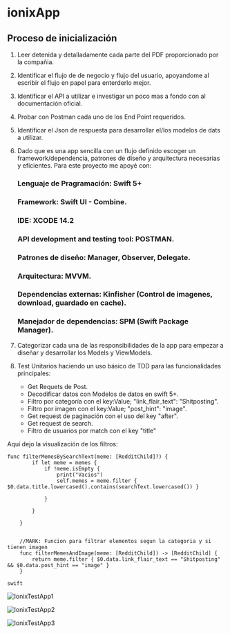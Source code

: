 # ionixApp


Proceso de inicialización
---------------


1. Leer detenida y detalladamente cada parte del PDF proporcionado por la compañia.
2. Identificar el flujo de de negocio y flujo del usuario, apoyandome al escribir el flujo en papel para enterderlo mejor.
3. Identificar el API a utilizar e investigar un poco mas a fondo con al documentación oficial.
4. Probar con Postman cada uno de los End Point requeridos.
5. Identificar el Json de respuesta para desarrollar el/los modelos de dats a utilizar.
6. Dado que es una app sencilla con un flujo definido escoger un framework/dependencia, patrones de diseño y arquitectura necesarias y eficientes. Para este proyecto me apoyé con: 
    
    ### Lenguaje de Pragramación: Swift 5+
    ### Framework: Swift UI - Combine.
    ### IDE: XCODE 14.2
    ### API development and testing tool:  POSTMAN.
    ### Patrones de diseño: Manager, Observer, Delegate.
    ### Arquitectura: MVVM.
    ### Dependencias externas: Kinfisher (Control de imagenes, download, guardado en cache).
    ### Manejador de dependencias: SPM (Swift Package Manager).
    
7. Categorizar cada una de las responsibilidades de la app para empezar a diseñar y desarrollar los Models y ViewModels.
8. Test Unitarios haciendo un uso básico de TDD para las funcionalidades principales:
    - Get Requets de Post.
    - Decodificar datos con Modelos de datos en swift 5+.
    - Filtro por categoría con el key:Value; "link_flair_text": "Shitposting".
    - Filtro por imagen con el key:Value; "post_hint": "image".
    - Get request de paginación con el uso del key "after".
    - Get request de search.
    - Filtro de usuarios por match con el key "title"
    
Aquí dejo la visualización de los filtros:

```
func filterMemesBySearchText(meme: [RedditChild]?) {
        if let meme = memes {
            if !meme.isEmpty {
                print("Vacios")
                self.memes = meme.filter { $0.data.title.lowercased().contains(searchText.lowercased()) }

            }

        }
        
    }
    
    
    //MARK: Funcion para filtrar elementos segun la categoria y si tienen imagen
    func filterMemesAndImage(meme: [RedditChild]) -> [RedditChild] {
        return meme.filter { $0.data.link_flair_text == "Shitposting" && $0.data.post_hint == "image" }
    }
```
`swift`


![IonixTestApp1](/Users/angelrangel/Downloads/ionixgi1.gif)

![IonixTestApp2](/Users/angelrangel/Downloads/ionixgi2.gif)

![IonixTestApp3](/Users/angelrangel/Downloads/ionixgi3.gif)

